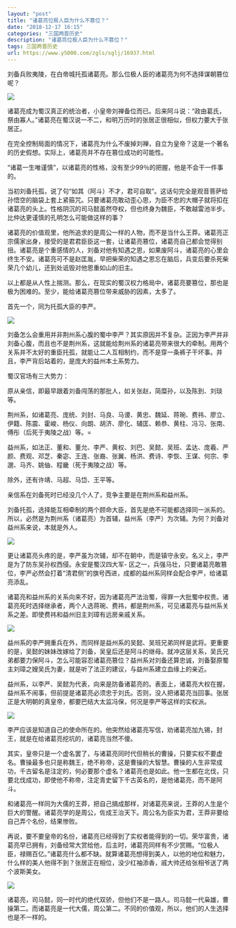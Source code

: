 ```yaml
---
layout: "post"
title: "诸葛亮位极人臣为什么不篡位？"
date: "2018-12-17 16:15"
categories: "三国两晋历史"
description: "诸葛亮位极人臣为什么不篡位？"
tags: 三国两晋历史
url: https://www.y5000.com/zgls/sglj/16937.html
---
```






刘备兵败夷陵，在白帝城托孤诸葛亮。那么位极人臣的诸葛亮为何不选择谋朝篡位呢？

![](https://img.y5000.com/uploads/allimg/170314/1502353S5-0.jpg)

诸葛亮成为蜀汉真正的统治者，小皇帝刘禅备位而已。后来阿斗说：“政由葛氏，祭由寡人。”诸葛亮在蜀汉说一不二，和明万历时的张居正很相似，但权力要大于张居正。

在完全控制局面的情况下，诸葛亮为什么不废掉刘禅，自立为皇帝？这是一个著名的历史假想。实际上，诸葛亮并不存在篡位成功的可能性。

“诸葛一生唯谨慎”，以诸葛亮的性格，没有至少99％的把握，他是不会干一件事的。

当初刘备托孤，说了句“如其（阿斗）不才，君可自取”。这话句完全是观音菩萨给孙悟空的脑袋上套上紧箍咒。只要诸葛亮敢动歪心思，为臣不忠的大帽子就将扣在诸葛亮的头上。性格阴沉的司马懿虽然夺权，但也终身为魏臣，不敢越雷池半步。比仲达更谨慎的孔明怎么可能做这样的事？

诸葛亮的价值观里，他所追求的是周公一样的人物，而不是当什么王莽。诸葛亮正宗儒家出身，接受的是君君臣臣这一套，让诸葛亮篡位，诸葛亮自己都会觉得别扭。诸葛亮是个重感情的人，刘备对他有知遇之恩，如果废阿斗，诸葛亮的心里会终生不安。诸葛亮可不是赵匡胤，早把柴荣的知遇之恩忘在脑后，兵变后要杀死柴荣几个幼儿，还到处诋毁对他恩重如山的旧主。

以上都是从人性上揣测。那么，在现实的蜀汉权力格局中，诸葛亮要篡位，那也是极为困难的。至少，能给诸葛亮篡位带来威胁的因素，太多了。

首先一个，同为托孤大臣的李严。

![](https://img.y5000.com/uploads/allimg/170314/15023564T-1.jpg)

刘备怎么会重用并非荆州系心腹的蜀中李严？其实原因并不复杂。正因为李严并非刘备心腹，而且也不是荆州系，这就能给荆州系的诸葛亮带来很大的牵制。用两个关系并不太好的重臣托孤，就能让二人互相制约，而不是穿一条裤子干坏事。并且，李严背后站着的，是庞大的益州本土系势力。

蜀汉官场有三大势力：

原从亲信，即最早跟着刘备闯荡的那批人，如关张赵，简糜孙，以及陈到、刘琰等。

荆州系，如诸葛亮、庞统、刘封、马良、马谡、黄忠、魏延、蒋琬、费祎、廖立、伊籍、陈震、霍峻、杨仪、向朗、胡济、廖化、辅匡、赖恭、黄柱、冯习、张南、傅彤（后死于夷陵之战）等。=

益州系，如法正、董和、董允、李严、黄权、刘巴、吴懿、吴班、孟达、庞羲、严颜、费观、邓芝、秦宓、王连、张裔、张翼、杨洪、费诗、李恢、王谋、何宗、李邈、马齐、姚伷、程畿（死于夷陵之战）等。

除外，还有许靖、马超、马岱、王平等。

亲信系在刘备死时已经没几个人了，竞争主要是在荆州系和益州系。

刘备托孤，选择能互相牵制的两个顾命大臣，首先是绝不可能都选择同一派系的。所以，必然是为荆州系（诸葛亮）为首辅，益州系（李严）为次辅。为何？刘备对益州系来说，本就是外人。

![](https://img.y5000.com/uploads/allimg/170314/1502351158-2.jpg)

更让诸葛亮头疼的是，李严虽为次辅，却不在朝中，而是镇守永安。名义上，李严是为了防东吴孙权西侵。永安是蜀汉四大军-
区之一，兵强马壮，只要诸葛亮敢篡位，李严必然会打着“清君侧”的旗号西进，成都的益州系同样会配合李严，给诸葛亮添乱。

诸葛亮和益州系的关系向来不好，因为诸葛亮严法治蜀，得罪一大批蜀中权贵。诸葛亮死时选择继承者，两个人选蒋琬、费祎，都是荆州系，可见诸葛亮与益州系关系之差。即使费祎和益州旧主刘璋有远房亲戚关系。

![](https://img.y5000.com/uploads/allimg/170314/15023521M-3.jpg)

益州系的李严拥重兵在外，而同样是益州系的吴懿、吴班兄弟同样是武将。更重要的是，吴懿的妹妹改嫁给了刘备，吴皇后还是阿斗的继母。就冲这层关系，吴氏兄弟都要力保阿斗，怎么可能容忍诸葛亮篡位？益州系对刘备还算忠诚，刘备娶原蜀主刘璋之嫂吴氏为妻，就是听了法正的建议，与益州系建立血缘上的亲近。

益州系，以李严、吴懿为代表，向来是防备诸葛亮的。表面上，诸葛亮大权在握，益州系不闹事，但前提是诸葛亮必须忠于刘氏。否则，没人把诸葛亮当回事。张居正是大明朝的真皇帝，都要巴结大太监冯保，何况是李严等这样的实权派。

![](https://img.y5000.com/uploads/allimg/170314/1502353212-4.jpg)

李严应该是知道自己的使命所在的。他突然给诸葛亮写信，劝诸葛亮加九锡，封王，就是在给诸葛亮挖坑的，诸葛亮当然不傻。

其实，皇帝只是一个虚名罢了，与诸葛亮同时代但稍长的曹操，只要实权不要虚名。曹操最多也只是称魏王，绝不称帝，这是曹操的大智慧。曹操的人生非常成功，千古留名是注定的，何必要那个虚名？诸葛亮也是如此。他一生都在北伐，只要北伐成功，即使他不称帝，注定青史留下千古英名的，是他诸葛亮，而不是阿斗。

和诸葛亮一样同为大儒的王莽，把自己搞成那样，对诸葛亮来说，王莽的人生是个巨大的警醒。诸葛亮学的是周公，佐成王治天下。周公名为臣实为君，王莽非要给自己弄个名份，结果惨败。

再说，要不要皇帝的名份，诸葛亮已经得到了实权者能得到的一切。荣华富贵，诸葛亮早已拥有，刘备经常大赏给他，后主时，诸葛亮同样有不少赏赐。“位极人臣，禄赐百亿。”诸葛亮什么都不缺。就算诸葛亮想得到美人，以他的地位和魅力，什么样的美人他得不到？张居正在相位，没少红袖添香，戚大帅还给张相爷送了两个波斯美女。

![](https://img.y5000.com/uploads/allimg/170314/15023550I-5.jpg)

诸葛亮，司马懿，同一时代的绝代双骄，但他们不是一路人。司马懿一代枭雄，曹操第二。而诸葛亮是一代大儒，周公第二。不同的价值观，所以，他们的人生选择也是不一样的。

